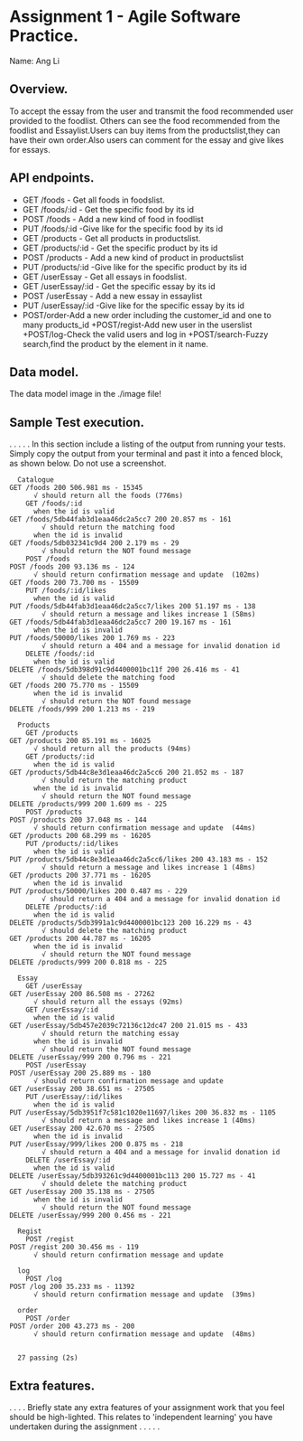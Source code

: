 # Assignment 1 - Agile Software Practice.

Name: Ang Li

## Overview.
To accept the essay  from the user and transmit the food recommended user provided to the foodlist.  Others can see the food recommended from the foodlist and Essaylist.Users can buy items from the productslist,they can have their own order.Also users can comment for the essay and give likes for essays.

## API endpoints. 

 + GET /foods - Get all foods in foodslist.
 + GET /foods/:id - Get the specific food by its id
 + POST /foods - Add a new kind of food in foodlist
 + PUT /foods/:id -Give like for the specific food by its id 
 + GET /products - Get all products in productslist.
 + GET /products/:id - Get the specific product by its id
 + POST /products - Add a new kind of product in productslist
 + PUT /products/:id -Give like for the specific product by its id 
 + GET /userEssay - Get all essays in foodslist.
 + GET /userEssay/:id - Get the specific essay by its id
 + POST /userEssay - Add a new essay in essaylist
 + PUT /userEssay/:id -Give like for the specific essay by its id 
 + POST/order-Add a new order including the customer_id and one to many products_id
 +POST/regist-Add new user in the userslist
 +POST/log-Check the valid users and log in
 +POST/search-Fuzzy search,find the product by the element in it name.
## Data model.

The data model image in the ./image file!


## Sample Test execution.

. . . . . In this section include a listing of the output from running your tests. Simply copy the output from your terminal and past it into a fenced block, as shown below. Do not use a screenshot.

~~~
  Catalogue
GET /foods 200 506.981 ms - 15345
      √ should return all the foods (776ms)
    GET /foods/:id
      when the id is valid
GET /foods/5db44fab3d1eaa46dc2a5cc7 200 20.857 ms - 161
        √ should return the matching food
      when the id is invalid
GET /foods/5db032341c9d4 200 2.179 ms - 29
        √ should return the NOT found message
    POST /foods
POST /foods 200 93.136 ms - 124
      √ should return confirmation message and update  (102ms)
GET /foods 200 73.700 ms - 15509
    PUT /foods/:id/likes
      when the id is valid
PUT /foods/5db44fab3d1eaa46dc2a5cc7/likes 200 51.197 ms - 138
        √ should return a message and likes increase 1 (58ms)
GET /foods/5db44fab3d1eaa46dc2a5cc7 200 19.167 ms - 161
      when the id is invalid
PUT /foods/50000/likes 200 1.769 ms - 223
        √ should return a 404 and a message for invalid donation id
    DELETE /foods/:id
      when the id is valid
DELETE /foods/5db398d91c9d4400001bc11f 200 26.416 ms - 41
        √ should delete the matching food
GET /foods 200 75.770 ms - 15509
      when the id is invalid
        √ should return the NOT found message
DELETE /foods/999 200 1.213 ms - 219

  Products
    GET /products
GET /products 200 85.191 ms - 16025
      √ should return all the products (94ms)
    GET /products/:id
      when the id is valid
GET /products/5db44c8e3d1eaa46dc2a5cc6 200 21.052 ms - 187
        √ should return the matching product
      when the id is invalid
        √ should return the NOT found message
DELETE /products/999 200 1.609 ms - 225
    POST /products
POST /products 200 37.048 ms - 144
      √ should return confirmation message and update  (44ms)
GET /products 200 68.299 ms - 16205
    PUT /products/:id/likes
      when the id is valid
PUT /products/5db44c8e3d1eaa46dc2a5cc6/likes 200 43.183 ms - 152
        √ should return a message and likes increase 1 (48ms)
GET /products 200 37.771 ms - 16205
      when the id is invalid
PUT /products/50000/likes 200 0.487 ms - 229
        √ should return a 404 and a message for invalid donation id
    DELETE /products/:id
      when the id is valid
DELETE /products/5db3991a1c9d4400001bc123 200 16.229 ms - 43
        √ should delete the matching product
GET /products 200 44.787 ms - 16205
      when the id is invalid
        √ should return the NOT found message
DELETE /products/999 200 0.818 ms - 225

  Essay
    GET /userEssay
GET /userEssay 200 86.508 ms - 27262
      √ should return all the essays (92ms)
    GET /userEssay/:id
      when the id is valid
GET /userEssay/5db457e2039c72136c12dc47 200 21.015 ms - 433
        √ should return the matching essay
      when the id is invalid
        √ should return the NOT found message
DELETE /userEssay/999 200 0.796 ms - 221
    POST /userEssay
POST /userEssay 200 25.889 ms - 180
      √ should return confirmation message and update 
GET /userEssay 200 38.651 ms - 27505
    PUT /userEssay/:id/likes
      when the id is valid
PUT /userEssay/5db3951f7c581c1020e11697/likes 200 36.832 ms - 1105
        √ should return a message and likes increase 1 (40ms)
GET /userEssay 200 42.670 ms - 27505
      when the id is invalid
PUT /userEssay/999/likes 200 0.875 ms - 218
        √ should return a 404 and a message for invalid donation id
    DELETE /userEssay/:id
      when the id is valid
DELETE /userEssay/5db393261c9d4400001bc113 200 15.727 ms - 41
        √ should delete the matching product
GET /userEssay 200 35.138 ms - 27505
      when the id is invalid
        √ should return the NOT found message
DELETE /userEssay/999 200 0.456 ms - 221

  Regist
    POST /regist
POST /regist 200 30.456 ms - 119
      √ should return confirmation message and update 

  log
    POST /log
POST /log 200 35.233 ms - 11392
      √ should return confirmation message and update  (39ms)

  order
    POST /order
POST /order 200 43.273 ms - 200
      √ should return confirmation message and update  (48ms)


  27 passing (2s)
~~~

## Extra features.

. . . . Briefly state any extra features of your assignment work that you feel should be high-lighted. This relates to 'independent learning' you have undertaken during the assignment . . . . .

